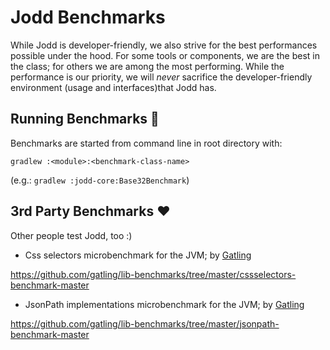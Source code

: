 # Jodd Benchmarks

While Jodd is developer-friendly, we also strive for the best performances possible under the hood. For some tools or components, we are the best in the class; for others we are among the most performing. While the performance is our priority, we will _never_ sacrifice the developer-friendly environment (usage and interfaces)that Jodd has. 

## Running Benchmarks :rocket:

Benchmarks are started from command line in root directory with:
 
```
gradlew :<module>:<benchmark-class-name>
````

(e.g.: `gradlew :jodd-core:Base32Benchmark`) 


## 3rd Party Benchmarks :heart:

Other people test Jodd, too :)

+ Css selectors microbenchmark for the JVM; by [Gatling](https://gatling.io)

https://github.com/gatling/lib-benchmarks/tree/master/cssselectors-benchmark-master

+ JsonPath implementations microbenchmark for the JVM; by [Gatling](https://gatling.io) 
  
https://github.com/gatling/lib-benchmarks/tree/master/jsonpath-benchmark-master

 